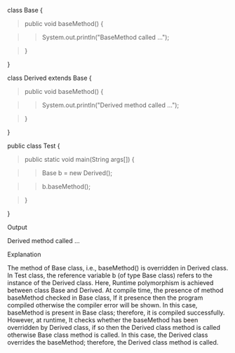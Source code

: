 class Base {

>public void baseMethod() {

>>System.out.println(\"BaseMethod called \...\");

>}

}

class Derived extends Base {

>public void baseMethod() {

>>System.out.println(\"Derived method called \...\");

>}

}

public class Test {

>public static void main(String args\[\]) {

>>Base b = new Derived();

>>b.baseMethod();

>}

}

Output

Derived method called \...

Explanation

The method of Base class, i.e., baseMethod() is overridden in Derived
class. In Test class, the reference variable b (of type Base class)
refers to the instance of the Derived class. Here, Runtime polymorphism
is achieved between class Base and Derived. At compile time, the
presence of method baseMethod checked in Base class, If it presence then
the program compiled otherwise the compiler error will be shown. In this
case, baseMethod is present in Base class; therefore, it is compiled
successfully. However, at runtime, It checks whether the baseMethod has
been overridden by Derived class, if so then the Derived class method is
called otherwise Base class method is called. In this case, the Derived
class overrides the baseMethod; therefore, the Derived class method is
called.